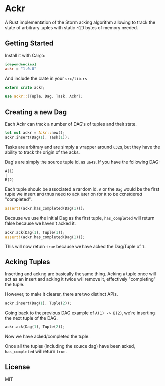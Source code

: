 # Ackr

A Rust implementation of the Storm acking algorithm allowing to track the state of arbitrary tuples with static ~20 bytes of memory needed.

## Getting Started

Install it with Cargo:

```toml
[dependencies]
ackr = "1.0.0"
```

And include the crate in your `src/lib.rs`

```rust
extern crate ackr;

use ackr::{Tuple, Dag, Task, Ackr};
```


## Creating a new Dag

Each Ackr can track a number of DAG's of tuples and their state.

```rust
let mut ackr = Ackr::new();
ackr.insert(Dag(1), Task(1));
```

Tasks are arbitrary and are simply a wrapper around `u32`s, but they have the ability to track the origin of the acks.

Dag's are simply the source tuple id, as `u64`s. If you have the following DAG:

```
A(1)
|
B(2)
```

Each tuple should be associated a random id. `A` or the `Dag` would be the first tuple we insert and thus need to ack later on for it to be considered "completed".

```rust
assert!(ackr.has_completed(Dag(1)));
```

Because we use the initial Dag as the first tuple, `has_completed` will return false because we haven't acked it.

```rust
ackr.ack(Dag(1), Tuple(1));
assert!(ackr.has_completed(Dag(1)));
```

This will now return `true` because we have acked the Dag/Tuple of `1`.


## Acking Tuples

Inserting and acking are basically the same thing. Acking a tuple once will act as an insert and acking it twice will remove it, effectively "completing" the tuple.

However, to make it clearer, there are two distinct APIs.

```rust
ackr.insert(Dag(1), Tuple(2));
```

Going back to the previous DAG example of `A(1) -> B(2)`, we're inserting the next tuple of the DAG.

```rust
ackr.ack(Dag(1), Tuple(2));
```

Now we have acked/completed the tuple.

Once all the tuples (including the source dag) have been acked, `has_completed` will return `true`.

## License

MIT


